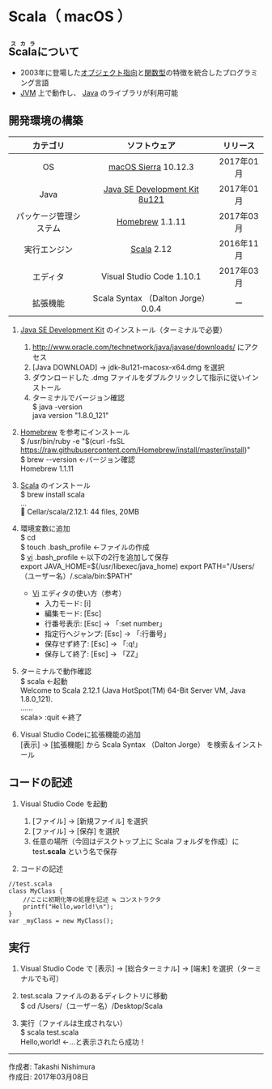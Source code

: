 # Scala（ macOS ）

## <ruby>Scala<rt>スカラ</rt></ruby>について

* 2003年に登場した[オブジェクト指向](http://bit.ly/2mHlvGq)と[関数型](http://bit.ly/1KTmmNW)の特徴を統合したプログラミング言語
* [JVM](http://bit.ly/2leHp6T) 上で動作し、 [Java](https://ja.wikipedia.org/wiki/Java) のライブラリが利用可能

## 開発環境の構築

|カテゴリ|ソフトウェア|リリース|
|:--:|:--:|:--:|
|OS|[macOS Sierra](https://ja.wikipedia.org/wiki/MacOS_Sierra) 10.12.3|2017年01月|
|Java|[Java SE Development Kit 8u121](http://bit.ly/1lO1FSV)|2017年01月|
|パッケージ管理システム|[Homebrew](http://bit.ly/2mr4lzk) 1.1.11|2017年03月|
|実行エンジン|[Scala](https://ja.wikipedia.org/wiki/Scala) 2.12|2016年11月|
|エディタ|Visual Studio Code 1.10.1|2017年03月|
|拡張機能|Scala Syntax （Dalton Jorge） 0.0.4|ー|

1. [Java SE Development Kit](http://bit.ly/1lO1FSV) のインストール（ターミナルで必要）
    1. http://www.oracle.com/technetwork/java/javase/downloads/ にアクセス
    1. [Java DOWNLOAD] → jdk-8u121-macosx-x64.dmg を選択
    1. ダウンロードした .dmg ファイルをダブルクリックして指示に従いインストール
    1. ターミナルでバージョン確認  
    $ java -version  
    java version "1.8.0_121"

1. [Homebrew](https://brew.sh/index_ja.html) を参考にインストール  
    $ /usr/bin/ruby -e "$(curl -fsSL https://raw.githubusercontent.com/Homebrew/install/master/install)"  
    $ brew --version ←バージョン確認  
    Homebrew 1.1.11

1. [Scala](https://ja.wikipedia.org/wiki/Scala) のインストール  
    $ brew install scala  
    …  
    🍺  Cellar/scala/2.12.1: 44 files, 20MB

1. 環境変数に追加  
    $ cd  
    $ touch .bash_profile ←ファイルの作成  
    $ [vi](https://ja.wikipedia.org/wiki/Vi) .bash_profile ←以下の2行を追加して保存  
    export JAVA_HOME=$(/usr/libexec/java_home)  
    export PATH="/Users/（ユーザー名）/.scala/bin:$PATH"  

    * [Vi](https://ja.wikipedia.org/wiki/Vi) エディタの使い方（参考）
        * 入力モード: [i]
        * 編集モード: [Esc]
        * 行番号表示: [Esc] → 「:set number」
        * 指定行へジャンプ: [Esc] → 「:行番号」
        * 保存せず終了: [Esc] → 「:q!」
        * 保存して終了: [Esc] → 「ZZ」

1. ターミナルで動作確認  
     $ scala ←起動  
     Welcome to Scala 2.12.1 (Java HotSpot(TM) 64-Bit Server VM, Java 1.8.0_121).  
     ……  
     scala> :quit ←終了  

1. Visual Studio Codeに拡張機能の追加  
    [表示] → [拡張機能] から Scala Syntax （Dalton Jorge） を検索＆インストール

## コードの記述

1. Visual Studio Code を起動
    1. [ファイル] → [新規ファイル] を選択
    1. [ファイル] → [保存] を選択
    1. 任意の場所（今回はデスクトップ上に Scala フォルダを作成）に test<b>.scala</b> という名で保存  

1. コードの記述
```
//test.scala
class MyClass {
    //ここに初期化等の処理を記述 ≒ コンストラクタ
    printf("Hello,world!\n");
}
var _myClass = new MyClass();
```

## 実行

1. Visual Studio Code で [表示] → [総合ターミナル] → [端末] を選択（ターミナルでも可）

1. test.scala ファイルのあるディレクトリに移動  
$ cd /Users/（ユーザー名）/Desktop/Scala

1. 実行（ファイルは生成されない）  
$ scala test.scala  
Hello,world! ←…と表示されたら成功！  

***
作成者: Takashi Nishimura  
作成日: 2017年03月08日
